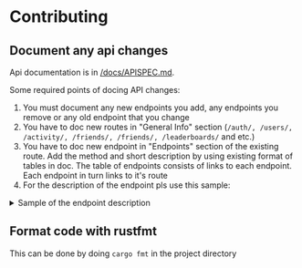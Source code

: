 # Contributing

## Document any api changes
Api documentation is in [/docs/APISPEC.md](/docs/APISPEC.md). 

Some required points of docing API changes:

1. You must document any new endpoints you add, any endpoints you remove or any old endpoint that you change
2. You have to doc new routes in "General Info" section  (`/auth/, /users/, /activity/, /friends/, /friends/, /leaderboards/` and etc.)
3. You have to doc new endpoint in "Endpoints" section of the existing route. Add the method and short description by using existing format of tables in doc. The table of endpoints consists of links to each endpoint. Each endpoint in turn links to it's route
5. For the description of the endpoint pls use this sample:

<details>
  <summary>Sample of the endpoint description</summary>
  
  #### <a name="link_on_this_method"></a>  [1. METHOD /route/...](#link_on_existing_route)
  Short description to 1-3 sentences. 
  
  For docing params and error examples of your endpoint please use [HTML details element](https://gist.github.com/scmx/eca72d44afee0113ceb0349dd54a84a2)
  
<details>
  <summary>Header params (if existing):</summary>
  
| Name | Value | 
| --- | --- | 
| Name of header param | Value |
</details> 
  
<details>
  <summary>Path params (if existing):</summary>
  
| Path param |  Description | 
| --- | --- | 
| Name of path param | Description of path param |   
</details> 
  
<details>
  <summary>Query string params (if existing):</summary>
  
| Param |  Type | Required | Description |
| --- | --- | --- | --- |
| Query-string param| Type of param (int/string) | Yes/No | Description of param |
</details> 
  
  **Sample request** 
  ```curl
  1. Please use curl-requests for sample sections, including main params (Header params, body params, path params, query params). 
  2. For example you can export request from Postman in curl format.
  3. Try to use realistic values in sample, but not real. Don't show any auth info of your user in doc
  ```
  **Sample response**
  ```curl
  1. There is no need to show any response headers in response. 
  2. In case response contains a body, please display it 
  3. In case response contains only http code status, please display it
  ```
  Optionally you can add some error examples, if there are any not obvious unseccsful use cases with your endpoints
  
<details>
  <summary>Error examples:</summary>
 
  | Error | Error code | Body | 
  | --- | --- | --- | 
  | Error description| Error code status | Body of error response |
</details> 
  
</details>

## Format code with rustfmt
This can be done by doing `cargo fmt` in the project directory
